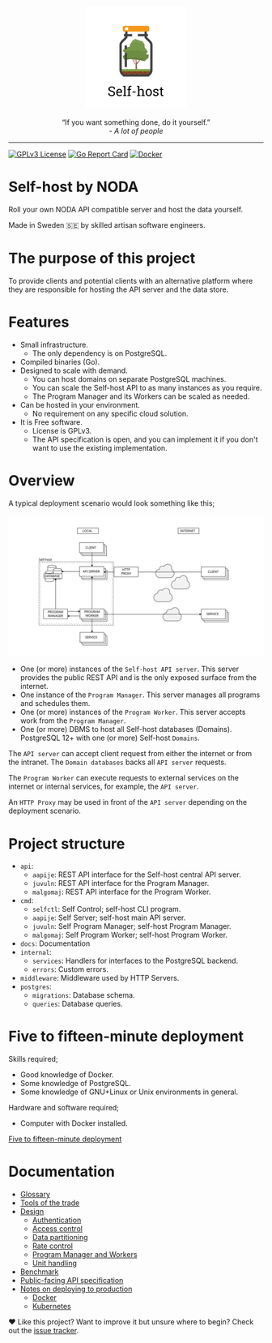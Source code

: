 <p align="center">
    <img src="https://raw.githubusercontent.com/self-host/self-host/main/docs/assets/logo.svg" width="200" height="200">
    <br>
    <br>
    <quote>&ldquo;If you want something done, do it yourself.&rdquo;</quote>
    <br>
    <i>- A lot of people</i>
</p>

---

[![GPLv3 License](https://img.shields.io/badge/license-GPLv3-blue)](https://github.com/self-host/self-host/blob/master/LICENSE)
[![Go Report Card](https://goreportcard.com/badge/github.com/self-host/self-host)](https://goreportcard.com/report/github.com/self-host/self-host)
[![Docker](https://github.com/self-host/self-host/actions/workflows/docker.yml/badge.svg)](https://github.com/self-host/self-host/actions/workflows/docker.yml)

# Self-host by NODA

Roll your own NODA API compatible server and host the data yourself.

Made in Sweden :sweden: by skilled artisan software engineers.


# The purpose of this project

To provide clients and potential clients with an alternative platform where they are responsible for hosting the API server and the data store.


# Features

- Small infrastructure.
    + The only dependency is on PostgreSQL.
- Compiled binaries (Go).
- Designed to scale with demand.
    + You can host domains on separate PostgreSQL machines.
    + You can scale the Self-host API to as many instances as you require.
    + The Program Manager and its Workers can be scaled as needed.
- Can be hosted in your environment.
    + No requirement on any specific cloud solution.
- It is Free software.
    + License is GPLv3.
    + The API specification is open, and you can implement it if you don't want to use the existing implementation.


# Overview

A typical deployment scenario would look something like this;

![Overview][fig1]

- One (or more) instances of the `Self-host API server`. This server provides the public REST API and is the only exposed surface from the internet.
- One instance of the `Program Manager`. This server manages all programs and schedules them.
- One (or more) instances of the `Program Worker`. This server accepts work from the `Program Manager`.
- One (or more) DBMS to host all Self-host databases (Domains). PostgreSQL 12+ with one (or more) Self-host `Domains`.

The `API server` can accept client request from either the internet or from the intranet. The `Domain databases` backs all `API server` requests.

The `Program Worker` can execute requests to external services on the internet or internal services, for example, the `API server`.

An `HTTP Proxy` may be used in front of the `API server` depending on the deployment scenario.


# Project structure

- `api`:
    + `aapije`: REST API interface for the Self-host central API server.
    + `juvuln`: REST API interface for the Program Manager.
    + `malgomaj`: REST API interface for the Program Worker.
- `cmd`:
    + `selfctl`: Self Control; self-host CLI program.
    + `aapije`: Self Server; self-host main API server.
    + `juvuln`: Self Program Manager; self-host Program Manager.
    + `malgomaj`: Self Program Worker; self-host Program Worker.
- `docs`: Documentation
- `internal`:
    + `services`: Handlers for interfaces to the PostgreSQL backend.
    + `errors`: Custom errors.
- `middleware`: Middleware used by HTTP Servers.
- `postgres`:
    + `migrations`: Database schema.
    + `queries`: Database queries.


# Five to fifteen-minute deployment

Skills required;

- Good knowledge of Docker.
- Some knowledge of PostgreSQL.
- Some knowledge of GNU+Linux or Unix environments in general.

Hardware and software required;

- Computer with Docker installed.

[Five to fifteen-minute deployment](https://github.com/self-host/self-host/blob/main/docs/test_deployment.md)


# Documentation

- [Glossary](https://github.com/self-host/self-host/blob/main/docs/glossary.md)
- [Tools of the trade](https://github.com/self-host/self-host/blob/main/docs/tools_of_the_trade.md)
- [Design](https://github.com/self-host/self-host/blob/main/docs/design.md)
    + [Authentication](https://github.com/self-host/self-host/blob/main/docs/authentication.md)
    + [Access control](https://github.com/self-host/self-host/blob/main/docs/access_control.md)
    + [Data partitioning](https://github.com/self-host/self-host/blob/main/docs/data_partitioning.md)
    + [Rate control](https://github.com/self-host/self-host/blob/main/docs/rate_control.md)
    + [Program Manager and Workers](https://github.com/self-host/self-host/blob/main/docs/program_manager_worker.md)
    + [Unit handling](https://github.com/self-host/self-host/blob/main/docs/unit_handling.md)
- [Benchmark](https://github.com/self-host/self-host/blob/main/docs/benchmark_overview.md)
- [Public-facing API specification](https://petstore.swagger.io/?url=https://raw.githubusercontent.com/self-host/self-host/main/api/aapije/rest/openapiv3.yaml)
- [Notes on deploying to production](https://github.com/self-host/self-host/blob/main/docs/production_deployment.md)
    + [Docker](https://github.com/self-host/self-host/blob/main/docs/docker_deployment.md)
    + [Kubernetes](https://github.com/self-host/self-host/blob/main/docs/k8s_deployment.md)


:hearts: Like this project? Want to improve it but unsure where to begin? Check out the [issue tracker](https://github.com/self-host/self-host/issues).


[fig1]: https://raw.githubusercontent.com/self-host/self-host/main/docs/assets/overview.svg "Overview"
